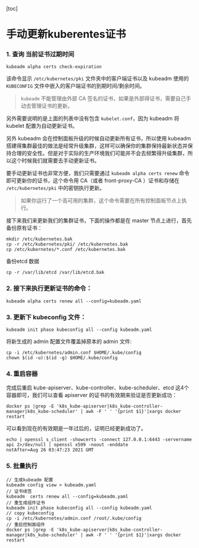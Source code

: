 [toc]

# 手动更新kuberentes证书



### 1. 查询 当前证书过期时间

```
kubeadm alpha certs check-expiration
```

该命令显示 `/etc/kubernetes/pki` 文件夹中的客户端证书以及 kubeadm 使用的 `KUBECONFIG` 文件中嵌入的客户端证书的到期时间/剩余时间。

> `kubeadm` 不能管理由外部 CA 签名的证书，如果是外部得证书，需要自己手动去管理证书的更新。

另外需要说明的是上面的列表中没有包含 `kubelet.conf`，因为 kubeadm 将 kubelet 配置为自动更新证书。

另外 kubeadm 会在控制面板升级的时候自动更新所有证书，所以使用 kubeadm 搭建得集群最佳的做法是经常升级集群，这样可以确保你的集群保持最新状态并保持合理的安全性。但是对于实际的生产环境我们可能并不会去频繁得升级集群，所以这个时候我们就需要去手动更新证书。

要手动更新证书也非常方便，我们只需要通过 `kubeadm alpha certs renew` 命令即可更新你的证书，这个命令用 CA（或者 front-proxy-CA ）证书和存储在 `/etc/kubernetes/pki` 中的密钥执行更新。

> 如果你运行了一个高可用的集群，这个命令需要在所有控制面板节点上执行。

接下来我们来更新我们的集群证书，下面的操作都是在 master 节点上进行，首先备份原有证书：

```
mkdir /etc/kubernetes.bak
cp -r /etc/kubernetes/pki/ /etc/kubernetes.bak
cp /etc/kubernetes/*.conf /etc/kubernetes.bak
```



备份etcd 数据

```
cp -r /var/lib/etcd /var/lib/etcd.bak
```





### 2. 接下来执行更新证书的命令：

```
kubeadm alpha certs renew all --config=kubeadm.yaml
```



### 3. 更新下 kubeconfig 文件：



```
kubeadm init phase kubeconfig all --config kubeadm.yaml
```

将新生成的 admin 配置文件覆盖掉原本的 admin 文件:

```
cp -i /etc/kubernetes/admin.conf $HOME/.kube/config
chown $(id -u):$(id -g) $HOME/.kube/config
```



### 4. 重启容器

完成后重启 kube-apiserver、kube-controller、kube-scheduler、etcd 这4个容器即可，我们可以查看 apiserver 的证书的有效期来验证是否更新成功：

```
docker ps |grep -E 'k8s_kube-apiserver|k8s_kube-controller-manager|k8s_kube-scheduler' | awk -F ' ' '{print $1}'|xargs docker restart
```

可以看到现在的有效期是一年过后的，证明已经更新成功了。

```
echo | openssl s_client -showcerts -connect 127.0.0.1:6443 -servername api 2>/dev/null | openssl x509 -noout -enddate
notAfter=Aug 26 03:47:23 2021 GMT
```



### 5. 批量执行

```
// 生成kubeadm 配置
kubeadm config view > kubeadm.yaml
// 证书续签
kubeadm  certs renew all --config=kubeadm.yaml
// 重生成组件证书
kubeadm init phase kubeconfig all --config kubeadm.yaml
// copy kubeconfig
cp -i /etc/kubernetes/admin.conf /root/.kube/config
// 重启控制面组件
docker ps |grep -E 'k8s_kube-apiserver|k8s_kube-controller-manager|k8s_kube-scheduler' | awk -F ' ' '{print $1}'|xargs docker restart

```

